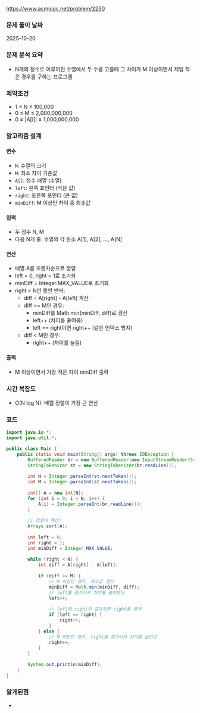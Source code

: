 https://www.acmicpc.net/problem/2230

### 문제 풀이 날짜
2025-10-20

### 문제 분석 요약
- N개의 정수로 이루어진 수열에서 두 수를 고를때 그 차이가 M 이상이면서 제일 작은 경우를 구하는 프로그램

### 제약조건
- 1 ≤ N ≤ 100,000
- 0 ≤ M ≤ 2,000,000,000
- 0 ≤ |A[i]| ≤ 1,000,000,000
### 알고리즘 설계

#### 변수
- `N`: 수열의 크기
- `M`: 최소 차이 기준값
- `A[]`: 정수 배열 (수열)
- `left`: 왼쪽 포인터 (작은 값)
- `right`: 오른쪽 포인터 (큰 값)
- `minDiff`: M 이상인 차이 중 최솟값
#### 입력
- 두 정수 N, M
- 다음 N개 줄: 수열의 각 원소 A[1], A[2], ..., A[N]
#### 연산
- 배열 A를 오름차순으로 정렬
- left = 0, right = 1로 초기화
- minDiff = Integer.MAX_VALUE로 초기화
- right < N인 동안 반복:
    - diff = A[right] - A[left] 계산
    - diff >= M인 경우:
        - minDiff를 Math.min(minDiff, diff)로 갱신
        - left++ (차이를 줄여봄)
        - left == right이면 right++ (같은 인덱스 방지)
    - diff < M인 경우:
        - right++ (차이를 늘림)
#### 출력
- M 이상이면서 가장 작은 차이 minDiff 출력

### 시간 복잡도
- O(N log N): 배열 정렬이 가장 큰 연산
### 코드
```java  
import java.io.*;
import java.util.*;

public class Main {
    public static void main(String[] args) throws IOException {
        BufferedReader br = new BufferedReader(new InputStreamReader(System.in));
        StringTokenizer st = new StringTokenizer(br.readLine());
        
        int N = Integer.parseInt(st.nextToken());
        int M = Integer.parseInt(st.nextToken());
        
        int[] A = new int[N];
        for (int i = 0; i < N; i++) {
            A[i] = Integer.parseInt(br.readLine());
        }
        
        // 정렬이 핵심!
        Arrays.sort(A);
        
        int left = 0;
        int right = 1;
        int minDiff = Integer.MAX_VALUE;
        
        while (right < N) {
            int diff = A[right] - A[left];
            
            if (diff >= M) {
                // M 이상인 경우, 최소값 갱신
                minDiff = Math.min(minDiff, diff);
                // left를 증가시켜 차이를 줄여본다
                left++;
                
                // left와 right가 같아지면 right를 증가
                if (left == right) {
                    right++;
                }
            } else {
                // M 미만인 경우, right를 증가시켜 차이를 늘린다
                right++;
            }
        }
        
        System.out.println(minDiff);
    }
}
```


### 알게된점
- 